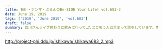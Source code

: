 ```yaml
---
title: 石川・ホンマ・ぶるんのBe-SIDE Your Life! vol.683-2
date: June 19, 2019
tags: ['2019', 'June 2019', 'vol.683']
draft: false
summary: 西川さんライブ終わりに飲みに行って…たばこ吸う人は大変って話をしています。MIURA
---
```


http://project-phi.ddo.jp/ishikawa/ishikawa683_2.mp3